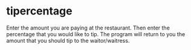 # tipercentage
Enter the amount you are paying at the restaurant. Then enter the percentage that you would like to tip. The program will return to you the amount that you should tip to the waitor/waitress.
